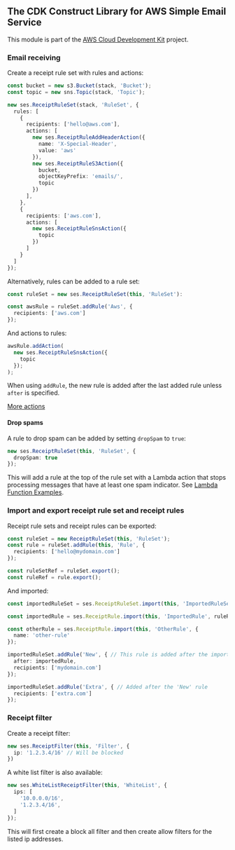 ## The CDK Construct Library for AWS Simple Email Service
This module is part of the [AWS Cloud Development Kit](https://github.com/awslabs/aws-cdk) project.

### Email receiving
Create a receipt rule set with rules and actions:
```ts
const bucket = new s3.Bucket(stack, 'Bucket');
const topic = new sns.Topic(stack, 'Topic');

new ses.ReceiptRuleSet(stack, 'RuleSet', {
  rules: [
    {
      recipients: ['hello@aws.com'],
      actions: [
        new ses.ReceiptRuleAddHeaderAction({
          name: 'X-Special-Header',
          value: 'aws'
        }),
        new ses.ReceiptRuleS3Action({
          bucket,
          objectKeyPrefix: 'emails/',
          topic
        })
      ],
    },
    {
      recipients: ['aws.com'],
      actions: [
        new ses.ReceiptRuleSnsAction({
          topic
        })
      ]
    }
  ]
});
```

Alternatively, rules can be added to a rule set:
```ts
const ruleSet = new ses.ReceiptRuleSet(this, 'RuleSet'):

const awsRule = ruleSet.addRule('Aws', {
  recipients: ['aws.com']
});
```

And actions to rules:
```ts
awsRule.addAction(
  new ses.ReceiptRuleSnsAction({
    topic
  });
);
```
When using `addRule`, the new rule is added after the last added rule unless `after` is specified.

[More actions](test/integ.receipt.ts)

#### Drop spams
A rule to drop spam can be added by setting `dropSpam` to `true`:

```ts
new ses.ReceiptRuleSet(this, 'RuleSet', {
  dropSpam: true
});
```

This will add a rule at the top of the rule set with a Lambda action that stops processing messages that have at least one spam indicator. See [Lambda Function Examples](https://docs.aws.amazon.com/ses/latest/DeveloperGuide/receiving-email-action-lambda-example-functions.html).

### Import and export receipt rule set and receipt rules
Receipt rule sets and receipt rules can be exported:

```ts
const ruleSet = new ReceiptRuleSet(this, 'RuleSet');
const rule = ruleSet.addRule(this, 'Rule', {
  recipients: ['hello@mydomain.com']
});

const ruleSetRef = ruleSet.export();
const ruleRef = rule.export();
```

And imported:
```ts
const importedRuleSet = ses.ReceiptRuleSet.import(this, 'ImportedRuleSet', ruleSetRef);

const importedRule = ses.ReceiptRule.import(this, 'ImportedRule', ruleRef);

const otherRule = ses.ReceiptRule.import(this, 'OtherRule', {
  name: 'other-rule'
});

importedRuleSet.addRule('New', { // This rule is added after the imported rule
  after: importedRule,
  recipients: ['mydomain.com']
});

importedRuleSet.addRule('Extra', { // Added after the 'New' rule
  recipients: ['extra.com']
});
```

### Receipt filter
Create a receipt filter:
```ts
new ses.ReceiptFilter(this, 'Filter', {
  ip: '1.2.3.4/16' // Will be blocked
})
```

A white list filter is also available:
```ts
new ses.WhiteListReceiptFilter(this, 'WhiteList', {
  ips: [
    '10.0.0.0/16',
    '1.2.3.4/16',
  ]
});
```
This will first create a block all filter and then create allow filters for the listed ip addresses.

